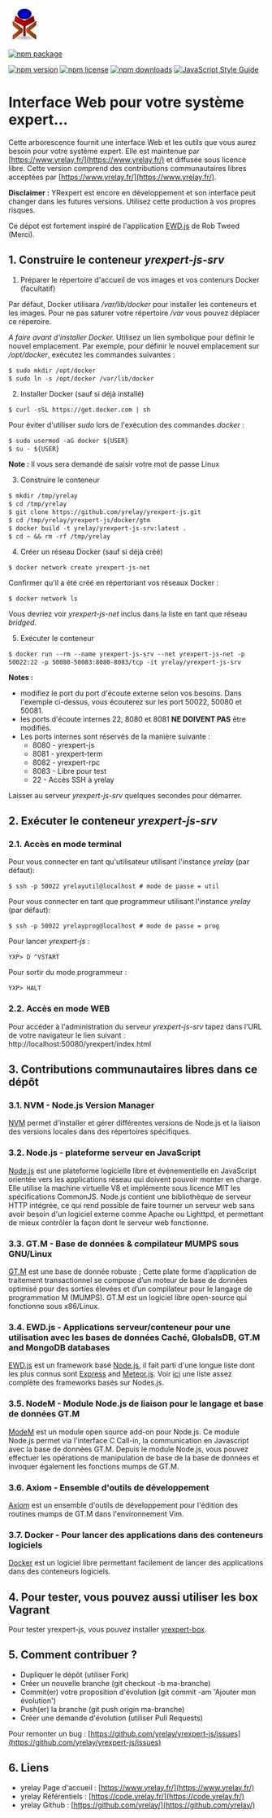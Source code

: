 ![yrexpert_logo.png](./images/yrexpert_logo.png)

[![npm package](https://nodei.co/npm/yrexpert-js.png?downloads=true&downloadRank=true&stars=true)](https://nodei.co/npm/yrexpert-js/)

[![npm version][npm-image]][npm-url]
[![npm license][license-image]][npm-url]
[![npm downloads][downloads-image]][downloads-url]
[![JavaScript Style Guide](https://img.shields.io/badge/code_style-standard-brightgreen.svg)](https://standardjs.com)

# Interface Web pour votre système expert...
Cette arborescence fournit une interface Web et les outils que vous aurez besoin pour votre système expert. Elle est maintenue par [https://www.yrelay.fr/](https://www.yrelay.fr/) et diffusée sous licence libre. Cette version comprend des contributions communautaires libres acceptées par [https://www.yrelay.fr/](https://www.yrelay.fr/).

**Disclaimer :** YRexpert est encore en développement et son interface peut changer dans les futures versions. Utilisez cette production à vos propres risques.

Ce dépot est fortement inspiré de l'application [EWD.js](http://www.mgateway.com/) de Rob Tweed (Merci).

## 1. Construire le conteneur *yrexpert-js-srv*
1) Préparer le répertoire d'accueil de vos images et vos contenurs Docker (facultatif)

Par défaut, Docker utilisara */var/lib/docker* pour installer les conteneurs et les images. Pour ne pas saturer votre répertoire */var* vous pouvez déplacer ce réperoire.

*A faire avant d'installer Docker.* Utilisez un lien symbolique pour définir le nouvel emplacement. Par exemple, pour définir le nouvel emplacement sur */opt/docker*, exécutez les commandes suivantes :
````shell
$ sudo mkdir /opt/docker
$ sudo ln -s /opt/docker /var/lib/docker
````

2) Installer Docker (sauf si déjà installé)
````shell
$ curl -sSL https://get.docker.com | sh
````
Pour éviter d'utiliser *sudo* lors de l'exécution des commandes *docker* :
````shell
$ sudo usermod -aG docker ${USER}
$ su - ${USER}
````

**Note :** Il vous sera demandé de saisir votre mot de passe Linux

3) Construire le conteneur
````shell
$ mkdir /tmp/yrelay
$ cd /tmp/yrelay
$ git clone https://github.com/yrelay/yrexpert-js.git
$ cd /tmp/yrelay/yrexpert-js/docker/gtm
$ docker build -t yrelay/yrexpert-js-srv:latest .
$ cd ~ && rm -rf /tmp/yrelay
````
4) Créer un réseau Docker (sauf si déjà créé)
````shell
$ docker network create yrexpert-js-net
````

Confirmer qu'il a été créé en répertoriant vos réseaux Docker :
````shell
$ docker network ls
````

Vous devriez voir *yrexpert-js-net* inclus dans la liste en tant que réseau *bridged*.

5) Exécuter le conteneur
````shell
$ docker run --rm --name yrexpert-js-srv --net yrexpert-js-net -p 50022:22 -p 50080-50083:8080-8083/tcp -it yrelay/yrexpert-js-srv
````

**Notes :**
- modifiez le port du port d'écoute externe selon vos besoins. Dans l'exemple ci-dessus, vous écouterez sur les port 50022, 50080 et 50081.
- les ports d'écoute internes 22, 8080 et 8081 **NE DOIVENT PAS** être modifiés.
- Les ports internes sont réservés de la manière suivante :
  - 8080 - yrexpert-js
  - 8081 - yrexpert-term
  - 8082 - yrexpert-rpc
  - 8083 - Libre pour test
  - 22 - Accès SSH à yrelay

Laisser au serveur *yrexpert-js-srv* quelques secondes pour démarrer.

## 2. Exécuter le conteneur *yrexpert-js-srv*

### 2.1. Accès en mode terminal
Pour vous connecter en tant qu'utilisateur utilisant l'instance *yrelay* (par défaut):
````shell
$ ssh -p 50022 yrelayutil@localhost # mode de passe = util
````

Pour vous connecter en tant que programmeur utilisant l'instance *yrelay* (par défaut):
````shell
$ ssh -p 50022 yrelayprog@localhost # mode de passe = prog
````
Pour lancer *yrexpert-js* :
````
YXP> D ^VSTART
````

Pour sortir du mode programmeur :
````
YXP> HALT
````

### 2.2. Accès en mode WEB
Pour accéder à l'administration du serveur *yrexpert-js-srv* tapez dans l'URL de votre navigateur le lien suivant : http://localhost:50080/yrexpert/index.html

## 3. Contributions communautaires libres dans ce dépôt
### 3.1. NVM - Node.js Version Manager
[NVM](https://github.com/creationix/nvm) permet d'installer et gérer différentes versions de Node.js et la liaison des versions locales dans des répertoires spécifiques.

### 3.2. Node.js - plateforme serveur en JavaScript
[Node.js](https://nodejs.org/) est une plateforme logicielle libre et événementielle en JavaScript orientée vers les applications réseau qui doivent pouvoir monter en charge. Elle utilise la machine virtuelle V8 et implémente sous licence MIT les spécifications CommonJS. Node.js contient une bibliothèque de serveur HTTP intégrée, ce qui rend possible de faire tourner un serveur web sans avoir besoin d'un logiciel externe comme Apache ou Lighttpd, et permettant de mieux contrôler la façon dont le serveur web fonctionne.

### 3.3. GT.M - Base de données & compilateur MUMPS sous GNU/Linux
[GT.M](https://sourceforge.net/projects/fis-gtm/) est une base de donnée robuste ; Cette plate forme d’application de traitement transactionnel se compose d’un moteur de base de données optimisé pour des sorties élevées et d’un compilateur pour le langage de programmation M (MUMPS). GT.M est un logiciel libre open-source qui fonctionne sous x86/Linux.

### 3.4. EWD.js - Applications serveur/conteneur pour une utilisation avec les bases de données Caché, GlobalsDB, GT.M and MongoDB databases
[EWD.js](http://www.mgateway.com/) est un framework basé [Node.js](https://nodejs.org/), il fait parti d'une longue liste dont les plus connus sont [Express](http://expressjs.com/) and [Meteor.js](https://www.meteor.com/).  Voir [ici](http://nodeframework.com/#mvc) une liste assez complète des frameworks basés sur Nodes.js.

### 3.5. NodeM - Module Node.js de liaison pour le langage et base de données GT.M
[ModeM](https://github.com/dlwicksell/nodem) est un module open source add-on pour Node.js. Ce module Node.js permet via l'interface C Call-in, la communication en Javascript avec la base de données GT.M. Depuis le module Node.js, vous pouvez effectuer les opérations de manipulation de base de la base de données et invoquer également les fonctions mumps de GT.M. 

### 3.6. Axiom - Ensemble d'outils de développement
[Axiom](https://github.com/dlwicksell/axiom) est un ensemble d'outils de développement pour l'édition des routines mumps de GT.M dans l'environnement Vim.

### 3.7. Docker - Pour lancer des applications dans des conteneurs logiciels
[Docker](https://docs.docker.com/) est un logiciel libre permettant facilement de lancer des applications dans des conteneurs logiciels.

## 4. Pour tester, vous pouvez aussi utiliser les box Vagrant
Pour tester yrexpert-js, vous pouvez installer [yrexpert-box](https://github.com/yrelay/yrexpert-box).

## 5. Comment contribuer ?
* Dupliquer le dépôt (utiliser Fork)
* Créer un nouvelle branche (git checkout -b ma-branche)
* Commit(er) votre proposition d'évolution (git commit -am 'Ajouter mon évolution')
* Push(er) la branche (git push origin ma-branche)
* Créer une demande d'évolution (utiliser Pull Requests)

Pour remonter un bug : [https://github.com/yrelay/yrexpert-js/issues](https://github.com/yrelay/yrexpert-js/issues)

## 6. Liens
* yrelay Page d'accueil : [https://www.yrelay.fr/](https://www.yrelay.fr/)
* yrelay Référentiels : [https://code.yrelay.fr/](https://code.yrelay.fr/)
* yrelay Github : [https://github.com/yrelay/](https://github.com/yrelay/)

[npm-image]: https://img.shields.io/npm/v/yrexpert-js.svg
[license-image]: https://img.shields.io/npm/l/yrexpert-js.svg
[npm-url]: https://npmjs.org/package/yrexpert-js

[downloads-image]: https://img.shields.io/npm/dm/yrexpert-js.svg
[downloads-url]: https://npmjs.org/package/yrexpert-js
